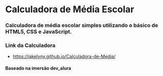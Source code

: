 # Calculadora de Média Escolar

### Calculadora de média escolar simples utilizando o básico de HTML5, CSS e JavaScript.


### Link da Calculadora
* https://jakelyny.github.io/Calculadora-de-Media/

#### Baseado na imersão dev_alura
